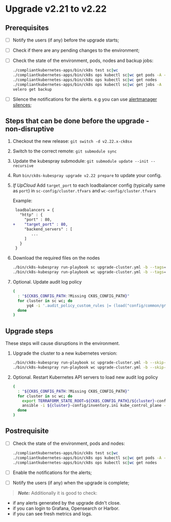 # Upgrade v2.21 to v2.22

## Prerequisites

- [ ] Notify the users (if any) before the upgrade starts;
- [ ] Check if there are any pending changes to the environment;
- [ ] Check the state of the environment, pods, nodes and backup jobs:

    ```bash
    ./compliantkubernetes-apps/bin/ck8s test sc|wc
    ./compliantkubernetes-apps/bin/ck8s ops kubectl sc|wc get pods -A -o custom-columns=NAMESPACE:metadata.namespace,POD:metadata.name,READY-false:status.containerStatuses[*].ready,REASON:status.containerStatuses[*].state.terminated.reason | grep false | grep -v Completed
    ./compliantkubernetes-apps/bin/ck8s ops kubectl sc|wc get nodes
    ./compliantkubernetes-apps/bin/ck8s ops kubectl sc|wc get jobs -A
    velero get backup
    ```

- [ ] Silence the notifications for the alerts. e.g you can use [alertmanager silences](https://prometheus.io/docs/alerting/latest/alertmanager/#silences);

## Steps that can be done before the upgrade - non-disruptive

1. Checkout the new release: `git switch -d v2.22.x-ck8sx`

1. Switch to the correct remote: `git submodule sync`

1. Update the kubespray submodule: `git submodule update --init --recursive`

1. Run `bin/ck8s-kubespray upgrade v2.22 prepare` to update your config.

1. *If UpCloud* Add `target_port` to each loadbalancer config (typically same as `port`) in `sc-config/cluster.tfvars` and `wc-config/cluster.tfvars`

    Example:

    ```diff
     loadbalancers = {
       "http" : {
         "port" : 80,
    +    "target_port" : 80,
         "backend_servers" : [
            ...
         ]
       }
     }
    ```

1. Download the required files on the nodes

    ```bash
    ./bin/ck8s-kubespray run-playbook sc upgrade-cluster.yml -b --tags=download
    ./bin/ck8s-kubespray run-playbook wc upgrade-cluster.yml -b --tags=download
    ```

1. Optional. Update audit log policy

    ```bash
    (
      : "${CK8S_CONFIG_PATH:?Missing CK8S_CONFIG_PATH}"
      for cluster in sc wc; do
          yq4 -i '.audit_policy_custom_rules |= (load("config/common/group_vars/k8s_cluster/ck8s-k8s-cluster.yaml") | .audit_policy_custom_rules)' ${CK8S_CONFIG_PATH}/${cluster}-config/group_vars/k8s_cluster/ck8s-k8s-cluster.yaml
      done
    )
    ```

## Upgrade steps

These steps will cause disruptions in the environment.

1. Upgrade the cluster to a new kubernetes version:

    ```bash
    ./bin/ck8s-kubespray run-playbook sc upgrade-cluster.yml -b --skip-tags=download
    ./bin/ck8s-kubespray run-playbook wc upgrade-cluster.yml -b --skip-tags=download
    ```

1. Optional. Restart Kubernetes API servers to load new audit log policy

    ```bash
    (
      : "${CK8S_CONFIG_PATH:?Missing CK8S_CONFIG_PATH}"
      for cluster in sc wc; do
        export TERRAFORM_STATE_ROOT=${CK8S_CONFIG_PATH}/${cluster}-config/
        ansible -i ${cluster}-config/inventory.ini kube_control_plane -b -m shell -a 'nerdctl container stop $(nerdctl container list | grep kube-apiserver:v1.26.5 | awk "{print \$1}")'
      done
    )
    ```

## Postrequisite

- [ ] Check the state of the environment, pods and nodes:

    ```bash
    ./compliantkubernetes-apps/bin/ck8s test sc|wc
    ./compliantkubernetes-apps/bin/ck8s ops kubectl sc|wc get pods -A -o custom-columns=NAMESPACE:metadata.namespace,POD:metadata.name,READY-false:status.containerStatuses[*].ready,REASON:status.containerStatuses[*].state.terminated.reason | grep false | grep -v Completed
    ./compliantkubernetes-apps/bin/ck8s ops kubectl sc|wc get nodes
    ```

- [ ] Enable the notifications for the alerts;
- [ ] Notify the users (if any) when the upgrade is complete;

> **_Note:_** Additionally it is good to check:

- if any alerts generated by the upgrade didn't close.
- if you can login to Grafana, Opensearch or Harbor.
- if you can see fresh metrics and logs.
